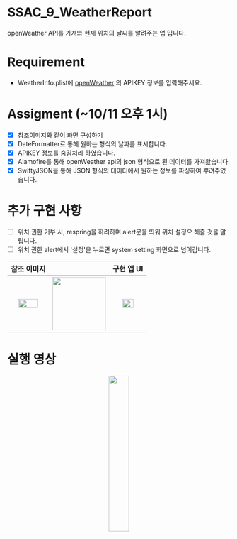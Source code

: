 # SSAC_9_WeatherReport
openWeather API를 가져와 현재 위치의 날씨를 알려주는 앱 입니다.

# Requirement
- WeatherInfo.plist에 [openWeather](https://openweathermap.org) 의 APIKEY 정보를 입력해주세요.

# Assigment (~10/11 오후 1시)
- [x] 참조이미지와 같이 화면 구성하기
- [x] DateFormatter르 통헤 원하는 형식의 날짜를 표시합니다.
- [x] APIKEY 정보를 숨김처리 하였습니다.
- [x] Alamofire를 통해 openWeather api의 json 형식으로 된 데이터를 가져왔습니다.
- [x] SwiftyJSON을 통해 JSON 형식의 데이터에서 원하는 정보를 파싱하여 뿌려주었습니다.

# 추가 구현 사항 
- [ ] 위치 권한 거부 시, respring을 하려하며 alert문을 띄워 위치 설정으 해줄 것을 알립니다.
- [ ] 위치 권한 alert에서 '설정'을 누르면 system setting 화면으로 넘어갑니다.

|참조 이미지||구현 앱 UI|
|:---:|:---:|:--:|
|<img width="75%" src="https://user-images.githubusercontent.com/59866819/138997683-cd68ff95-7da7-4522-8177-3b5ad1385194.png" />|<img width="120" src="https://user-images.githubusercontent.com/59866819/135194858-4405d3a0-0de3-4ca6-a594-3b08e0ae951b.png" />|<img width="60%" src="https://user-images.githubusercontent.com/59866819/138997690-f989ca31-33d7-4399-b0e4-eb7d8b8aeda1.png" />|

# 실행 영상
<p align="center"><img width="30%" src="https://user-images.githubusercontent.com/59866819/162690022-3a8b80bb-e9bd-4720-9034-9a846223ec69.gif" /></p>
